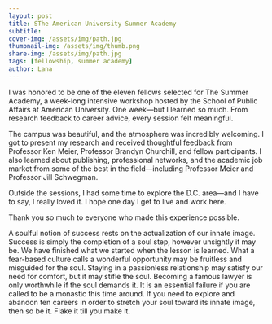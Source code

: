 ```yaml
---
layout: post
title: SThe American University Summer Academy
subtitle: 
cover-img: /assets/img/path.jpg
thumbnail-img: /assets/img/thumb.png
share-img: /assets/img/path.jpg
tags: [fellowship, summer academy]
author: Lana
---
```


I was honored to be one of the eleven fellows selected for The Summer Academy, a week-long intensive workshop hosted by the School of Public Affairs at American University. One week—but I learned so much. From research feedback to career advice, every session felt meaningful.

The campus was beautiful, and the atmosphere was incredibly welcoming. I got to present my research and received thoughtful feedback from Professor Ken Meier, Professor Brandyn Churchill, and fellow participants. I also learned about publishing, professional networks, and the academic job market from some of the best in the field—including Professor Meier and Professor Jill Schwegman.

Outside the sessions, I had some time to explore the D.C. area—and I have to say, I really loved it. I hope one day I get to live and work here.

Thank you so much to everyone who made this experience possible.

A soulful notion of success rests on the actualization of our innate image. Success is simply the completion of a soul step, however unsightly it may be. We have finished what we started when the lesson is learned. What a fear-based culture calls a wonderful opportunity may be fruitless and misguided for the soul. Staying in a passionless relationship may satisfy our need for comfort, but it may stifle the soul. Becoming a famous lawyer is only worthwhile if the soul demands it. It is an essential failure if you are called to be a monastic this time around. If you need to explore and abandon ten careers in order to stretch your soul toward its innate image, then so be it. Flake it till you make it.

